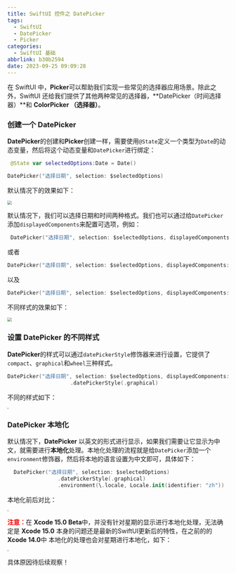 ```yaml
---
title: SwiftUI 控件之 DatePicker
tags:
  - SwiftUI
  - DatePicker
  - Picker
categories:
  - SwiftUI 基础
abbrlink: b30b2594
date: 2023-09-25 09:09:28
---
```


在 SwiftUI 中，**Picker**可以帮助我们实现一些常见的选择器应用场景。除此之外，SwiftUI 还给我们提供了其他两种常见的选择器，**DatePicker（时间选择器）**和 **ColorPicker （选择器）**。



### 创建一个 DatePicker

**DatePicker**的创建和**Picker**创建一样，需要使用`@State`定义一个类型为`Date`的动态变量，然后将这个动态变量和`DatePicker`进行绑定：

```swift
 @State var selectedOptions:Date = Date()
```

```swift
DatePicker("选择日期", selection: $selectedOptions)
```

默认情况下的效果如下：

<img src="https://swift-blogs.oss-cn-shanghai.aliyuncs.com/202309250930378.png" style="zoom:60%"/>

<!--more-->

默认情况下，我们可以选择日期和时间两种格式。我们也可以通过给`DatePicker`添加`displayedComponents`来配置可选项，例如：

```swift
 DatePicker("选择日期", selection: $selectedOptions, displayedComponents: [.date]) // 只可选择日期
```

或者

```swift
DatePicker("选择日期", selection: $selectedOptions, displayedComponents: [.hourAndMinute]) // 只可选择时间
```

以及

```swift
DatePicker("选择日期", selection: $selectedOptions, displayedComponents: [.hourAndMinute, .date]) // 默认均可选
```



不同样式的效果如下：

<img src="https://swift-blogs.oss-cn-shanghai.aliyuncs.com/202309250936280.png" style="zoom:60%"/>

### 设置 DatePicker 的不同样式

**DatePicker**的样式可以通过`datePickerStyle`修饰器来进行设置，它提供了`compact`、`graphical`和`wheel`三种样式。

```swift
DatePicker("选择日期", selection: $selectedOptions, displayedComponents: [.hourAndMinute, .date]) // 默认均可选
                    .datePickerStyle(.graphical)
```

不同的样式如下：

<img src="https://swift-blogs.oss-cn-shanghai.aliyuncs.com/202309250948482.png" style="zoom:20%"/>

### DatePicker 本地化

默认情况下，**DatePicker** 以英文的形式进行显示，如果我们需要让它显示为中文，就需要进行**本地化**处理。本地化处理的流程就是给`DatePicker`添加一个`environment`修饰器，然后将本地的语言设置为中文即可，具体如下：

```swift
  DatePicker("选择日期", selection: $selectedOptions)
                .datePickerStyle(.graphical)
                .environment(\.locale, Locale.init(identifier: "zh"))
```

本地化前后对比：

<img src="https://swift-blogs.oss-cn-shanghai.aliyuncs.com/202309250959187.png" style="zoom: 20%"/>

<span style="color:red">**注意：**</span>在 **Xcode 15.0 Beta**中，并没有针对星期的显示进行本地化处理，无法确定是 **Xcode 15.0** 本身的问题还是最新的SwiftUI更新后的特性，在之前的的 **Xcode 14.0**中 本地化的处理也会对星期进行本地化，如下：



<img src="https://swift-blogs.oss-cn-shanghai.aliyuncs.com/202309251005729.png" style="zoom:20%"/>  



具体原因待后续观察！

